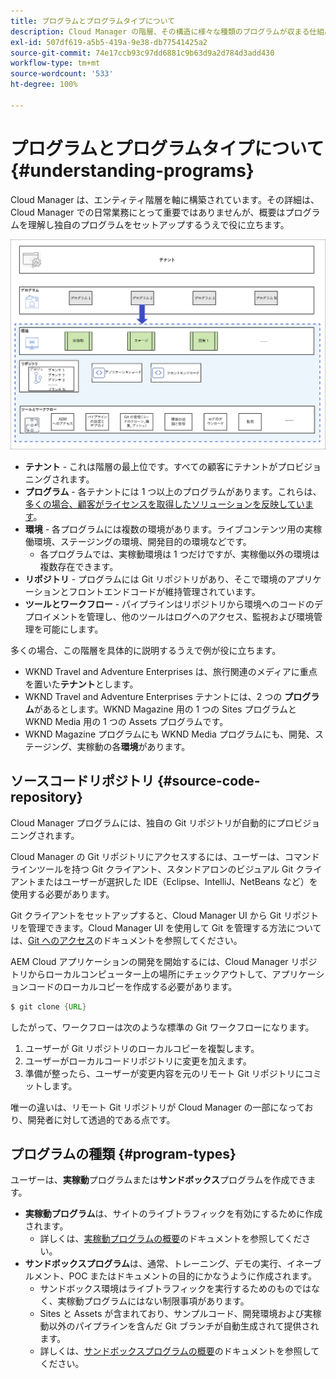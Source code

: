 ```yaml
---
title: プログラムとプログラムタイプについて
description: Cloud Manager の階層、その構造に様々な種類のプログラムが収まる仕組み、それらのプログラムの違いなどについて説明します。
exl-id: 507df619-a5b5-419a-9e38-db77541425a2
source-git-commit: 74e17ccb93c97dd6881c9b63d9a2d784d3add430
workflow-type: tm+mt
source-wordcount: '533'
ht-degree: 100%

---
```



# プログラムとプログラムタイプについて {#understanding-programs}

Cloud Manager は、エンティティ階層を軸に構築されています。その詳細は、Cloud Manager での日常業務にとって重要ではありませんが、概要はプログラムを理解し独自のプログラムをセットアップするうえで役に立ちます。

![Cloud Manager の階層](assets/program-types1.png)

* **テナント** - これは階層の最上位です。すべての顧客にテナントがプロビジョニングされます。
* **プログラム** - 各テナントには 1 つ以上のプログラムがあります。これらは、[多くの場合、顧客がライセンスを取得したソリューションを反映しています](introduction-production-programs.md)。
* **環境** - 各プログラムには複数の環境があります。ライブコンテンツ用の実稼働環境、ステージングの環境、開発目的の環境などです。
   * 各プログラムでは、実稼動環境は 1 つだけですが、実稼働以外の環境は複数存在できます。
* **リポジトリ** - プログラムには Git リポジトリがあり、そこで環境のアプリケーションとフロントエンドコードが維持管理されています。
* **ツールとワークフロー** - パイプラインはリポジトリから環境へのコードのデプロイメントを管理し、他のツールはログへのアクセス、監視および環境管理を可能にします。

多くの場合、この階層を具体的に説明するうえで例が役に立ちます。

* WKND Travel and Adventure Enterprises は、旅行関連のメディアに重点を置いた&#x200B;**テナント**&#x200B;とします。
* WKND Travel and Adventure Enterprises テナントには、2 つの **プログラム**&#x200B;があるとします。WKND Magazine 用の 1 つの Sites プログラムと WKND Media 用の 1 つの Assets プログラムです。
* WKND Magazine プログラムにも WKND Media プログラムにも、開発、ステージング、実稼動の各&#x200B;**環境**&#x200B;があります。

## ソースコードリポジトリ {#source-code-repository}

Cloud Manager プログラムには、独自の Git リポジトリが自動的にプロビジョニングされます。

Cloud Manager の Git リポジトリにアクセスするには、ユーザーは、コマンドラインツールを持つ Git クライアント、スタンドアロンのビジュアル Git クライアントまたはユーザーが選択した IDE（Eclipse、IntelliJ、NetBeans など）を使用する必要があります。

Git クライアントをセットアップすると、Cloud Manager UI から Git リポジトリを管理できます。Cloud Manager UI を使用して Git を管理する方法については、[Git へのアクセス](/help/implementing/cloud-manager/managing-code/accessing-repos.md)のドキュメントを参照してください。

AEM Cloud アプリケーションの開発を開始するには、Cloud Manager リポジトリからローカルコンピューター上の場所にチェックアウトして、アプリケーションコードのローカルコピーを作成する必要があります。

```java
$ git clone {URL}
```

したがって、ワークフローは次のような標準の Git ワークフローになります。

1. ユーザーが Git リポジトリのローカルコピーを複製します。
1. ユーザーがローカルコードリポジトリに変更を加えます。
1. 準備が整ったら、ユーザーが変更内容を元のリモート Git リポジトリにコミットします。

唯一の違いは、リモート Git リポジトリが Cloud Manager の一部になっており、開発者に対して透過的である点です。

## プログラムの種類 {#program-types}

ユーザーは、**実稼動**&#x200B;プログラムまたは&#x200B;**サンドボックス**&#x200B;プログラムを作成できます。

* **実稼動プログラム**&#x200B;は、サイトのライブトラフィックを有効にするために作成されます。
   * 詳しくは、[実稼動プログラムの概要](/help/implementing/cloud-manager/getting-access-to-aem-in-cloud/introduction-production-programs.md)のドキュメントを参照してください。
* **サンドボックスプログラム**&#x200B;は、通常、トレーニング、デモの実行、イネーブルメント、POC またはドキュメントの目的にかなうように作成されます。
   * サンドボックス環境はライブトラフィックを実行するためのものではなく、実稼動プログラムにはない制限事項があります。
   * Sites と Assets が含まれており、サンプルコード、開発環境および実稼動以外のパイプラインを含んだ Git ブランチが自動生成されて提供されます。
   * 詳しくは、[サンドボックスプログラムの概要](/help/implementing/cloud-manager/getting-access-to-aem-in-cloud/introduction-sandbox-programs.md)のドキュメントを参照してください。

